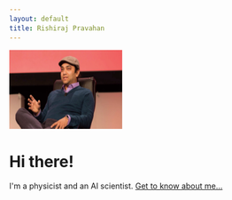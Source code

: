 ```yaml
---
layout: default
title: Rishiraj Pravahan
---
```

<img src="images/Rishi.jpeg" width="204" height="142">


<div class="blurb">
	<h1>Hi there!</h1>
	<p>I'm a physicist and an AI scientist. <a href="/about">Get to know about me...</a></p>
    	</div><!-- /.blurb -->

	